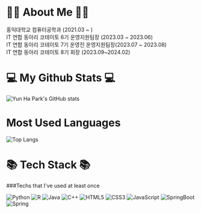 # 👋🏼 About Me 👋🏼
홍익대학교 컴퓨터공학과 (2021.03 ~ )<br/>
IT 연합 동아리 코테이토 6기 운영지원팀장 (2023.03 ~ 2023.06)<br/>
IT 연합 동아리 코테이토 7기 운영진 운영지원팀장(2023.07 ~ 2023.08)<br/> 
IT 연합 동아리 코테이토 8기 회장 (2023.09~2024.02)<br/>


# 💻 My Github Stats 💻 
![Yun Ha Park's GitHub stats](https://github-readme-stats.vercel.app/api?username=yunhacandy&count_private=true&show_icons=true&layout=compact)


# Most Used Languages
![Top Langs](https://github-readme-stats.vercel.app/api/top-langs/?username=yunhacandy&&count_private=true&show_icons=true&layout=compact)


# 📚 Tech Stack 📚
###Techs that I've used at least once

![Python](https://img.shields.io/badge/Python-3776AB.svg?$style=for-the-badge&logo=Python&logoColor=white)
![R](https://img.shields.io/badge/R-276DC3.svg?$style=for-the-badge&logo=R&logoColor=white)
![Java](https://img.shields.io/badge/Java-007396.svg?$style=for-the-badge&logo=Java&logoColor=white)
![C++](https://img.shields.io/badge/C++-00599C.svg?$style=for-the-badge&logo=C++&logoColor=white)
![HTML5](https://img.shields.io/badge/HTML5-E34F26.svg?$style=for-the-badge&logo=HTML5&logoColor=white)
![CSS3](https://img.shields.io/badge/CSS3-1572B6.svg?$style=for-the-badge&logo=CSS3&logoColor=white)
![JavaScript](https://img.shields.io/badge/JavaScript-F7DF1E.svg?$style=for-the-badge&logo=JavaScript&logoColor=white)
![SpringBoot](https://img.shields.io/badge/SpringBoot-6DB33F?style=flat&logo=SpringBoot&logoColor=white)
![Spring](https://img.shields.io/badge/Spring-6DB33F?style=flat&logo=Spring&logoColor=white)




